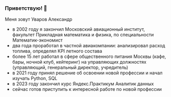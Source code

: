 ### Приветствую! 👋
Меня зовут Уваров Александр
- в 2002 году я закончил Московский авиационный институт, факультет Прикладная математика и физика, по специальности Математик-экономист
- два года проработал в частной авиакомпании: анализировал расход топлива, определял KPI летного состава
- более 15 лет работал в сфере общественного питания Москвы (кафе, бары, ночной клуб, кейтеринг) на управляющих должностях (управляющий, генеральный директор, учредитель)
- в 2021 году принял решение об освоении новой профессии и начал изучать Python, SQL
- в 2023 году закончил курс Яндекс.Практикум Аналитик данных
- сейчас готов приступить к интересной работе по новой профессии
